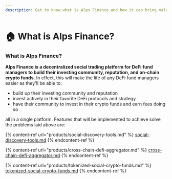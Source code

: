 ```yaml
---
description: Get to know what is Alps Finance and how it can bring value to the DeFi space!
---
```


# 🏠 What is Alps Finance?

### What is Alps Finance?

**Alps Finance is a decentralized social trading platform for DeFi fund managers to build their investing community, reputation, and on-chain crypto funds.** In effect, this will make the life of any DeFi fund managers easier as they'll be able to:

* build up their investing community and reputation
* invest actively in their favorite DeFi protocols and strategy
* have their community to invest in their crypto funds and earn fees doing so

all in a single platform. Features that will be implemented to achieve solve the problems laid above are:

{% content-ref url="products/social-discovery-tools.md" %}
[social-discovery-tools.md](products/social-discovery-tools.md)
{% endcontent-ref %}

{% content-ref url="products/cross-chain-defi-aggregator.md" %}
[cross-chain-defi-aggregator.md](products/cross-chain-defi-aggregator.md)
{% endcontent-ref %}

{% content-ref url="products/tokenized-social-crypto-funds.md" %}
[tokenized-social-crypto-funds.md](products/tokenized-social-crypto-funds.md)
{% endcontent-ref %}
